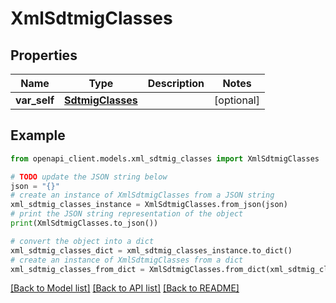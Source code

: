 # XmlSdtmigClasses


## Properties

Name | Type | Description | Notes
------------ | ------------- | ------------- | -------------
**var_self** | [**SdtmigClasses**](SdtmigClasses.md) |  | [optional] 

## Example

```python
from openapi_client.models.xml_sdtmig_classes import XmlSdtmigClasses

# TODO update the JSON string below
json = "{}"
# create an instance of XmlSdtmigClasses from a JSON string
xml_sdtmig_classes_instance = XmlSdtmigClasses.from_json(json)
# print the JSON string representation of the object
print(XmlSdtmigClasses.to_json())

# convert the object into a dict
xml_sdtmig_classes_dict = xml_sdtmig_classes_instance.to_dict()
# create an instance of XmlSdtmigClasses from a dict
xml_sdtmig_classes_from_dict = XmlSdtmigClasses.from_dict(xml_sdtmig_classes_dict)
```
[[Back to Model list]](../README.md#documentation-for-models) [[Back to API list]](../README.md#documentation-for-api-endpoints) [[Back to README]](../README.md)


